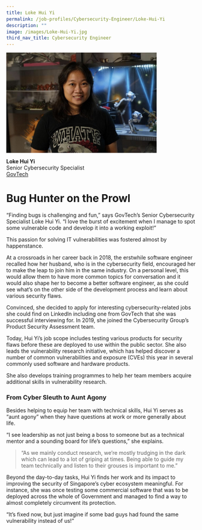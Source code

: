 ```yaml
---
title: Loke Hui Yi
permalink: /job-profiles/Cybersecurity-Engineer/Loke-Hui-Yi
description: ""
image: /images/Loke-Hui-Yi.jpg
third_nav_title: Cybersecurity Engineer
---
```

<p><img src="/images/Loke-Hui-Yi.jpg" alt="Loke Hui Yi" style="width:400px;" align="left">
<br clear="left">

**Loke Hui Yi**<br>
Senior Cybersecurity Specialist<br>
[GovTech](https://www.tech.gov.sg/)

# Bug Hunter on the Prowl

“Finding bugs is challenging and fun,” says GovTech’s Senior Cybersecurity Specialist Loke Hui Yi. “I love the burst of excitement when I manage to spot some vulnerable code and develop it into a working exploit!”

This passion for solving IT vulnerabilities was fostered almost by happenstance. 

At a crossroads in her career back in 2018, the erstwhile software engineer recalled how her husband, who is in the cybersecurity field, encouraged her to make the leap to join him in the same industry. On a personal level, this would allow them to have more common topics for conversation and it would also shape her to become a better software engineer, as she could see what’s on the other side of the development process and learn about various security flaws. 

Convinced, she decided to apply for interesting cybersecurity-related jobs she could find on LinkedIn including one from GovTech that she was successful interviewing for. In 2019, she joined the Cybersecurity Group’s Product Security Assessment team. 

Today, Hui Yi’s job scope includes testing various products for security flaws before these are deployed to use within the public sector. She also leads the vulnerability research initiative, which has helped discover a number of common vulnerabilities and exposure (CVEs) this year in several commonly used software and hardware products. 

She also develops training programmes to help her team members acquire additional skills in vulnerability research. 

### From Cyber Sleuth to Aunt Agony

Besides helping to equip her team with technical skills, Hui Yi serves as “aunt agony” when they have questions at work or more generally about life. 

“I see leadership as not just being a boss to someone but as a technical mentor and a sounding board for life’s questions,” she explains. 

> “As we mainly conduct research, we’re mostly trudging in the dark which can lead to a lot of griping at times. Being able to guide my team technically and listen to their grouses is important to me.”

Beyond the day-to-day tasks, Hui Yi finds her work and its impact to improving the security of Singapore’s cyber ecosystem meaningful. For instance, she was once testing some commercial software that was to be deployed across the whole of Government and managed to find a way to almost completely circumvent its protection. 

 “It’s fixed now, but just imagine if some bad guys had found the same vulnerability instead of us!”
